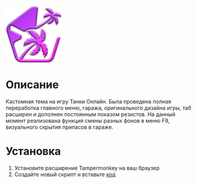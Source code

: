 <img src="https://github.com/Indifferental/Retrospective/blob/main/source/logo.png?raw=true" alt="logo" style="width: 150px;"/>

# Описание
Кастомная тема на игру Танки Онлайн. Была проведена полная переработка главного меню, гаража, оригинального дизайна игры, таб расширен и дополнен постоянным показом резистов. На данный момент реализована функция смены разных фонов в меню F9, визуального скрытия припасов в гараже.

# Установка
1. Установите расширение Tampermonkey на ваш браузер
2. Создайте новый скрипт и вставьте [код]([https://pages.github.com/](https://github.com/Indifferental/Retrospective/blob/main/scripts/user.js))
